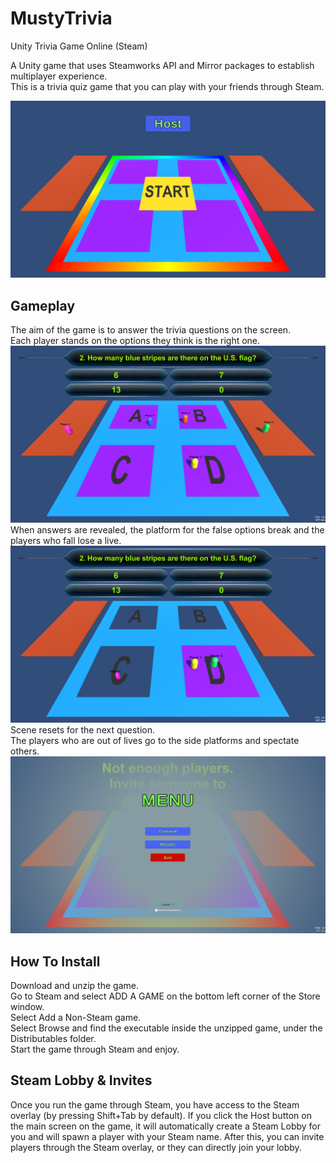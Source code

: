 # MustyTrivia  
Unity Trivia Game Online (Steam)  

A Unity game that uses Steamworks API and Mirror packages to establish multiplayer experience.   
This is a trivia quiz game that you can play with your friends through Steam.

![Main Screen](./MainScreen.png)

## Gameplay  
The aim of the game is to answer the trivia questions on the screen.  
Each player stands on the options they think is the right one.  
![Game Play1](./GamePlay1.png)
When answers are revealed, the platform for the false options break and the players who fall lose a live.  
![Game Play2](./GamePlay2.png)
Scene resets for the next question.  
The players who are out of lives go to the side platforms and spectate others.  
![Menu](./Menu.png)

## How To Install  
Download and unzip the game.  
Go to Steam and select ADD A GAME on the bottom left corner of the Store window.  
Select Add a Non-Steam game.  
Select Browse and find the executable inside the unzipped game, under the Distributables folder.  
Start the game through Steam and enjoy.  

## Steam Lobby & Invites  
Once you run the game through Steam, you have access to the Steam overlay (by pressing Shift+Tab by default).
If you click the Host button on the main screen on the game, it will automatically create a Steam Lobby for you and will spawn a player with your Steam name.
After this, you can invite players through the Steam overlay, or they can directly join your lobby.
